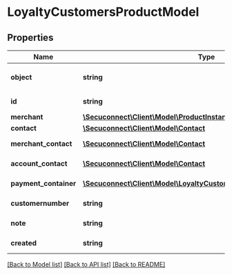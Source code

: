 # LoyaltyCustomersProductModel

## Properties
Name | Type | Description | Notes
------------ | ------------- | ------------- | -------------
**object** | **string** | Object of loyalty customer | [optional] 
**id** | **string** | Id of loyalty customer | [optional] 
**merchant** | [**\Secuconnect\Client\Model\ProductInstanceUID**](ProductInstanceUID.md) | merchant | [optional] 
**contact** | [**\Secuconnect\Client\Model\Contact**](Contact.md) | Contact | [optional] 
**merchant_contact** | [**\Secuconnect\Client\Model\Contact**](Contact.md) | merchant contact | [optional] 
**account_contact** | [**\Secuconnect\Client\Model\Contact**](Contact.md) | merchant contact | [optional] 
**payment_container** | [**\Secuconnect\Client\Model\LoyaltyCustomersPaymentContainerModel[]**](LoyaltyCustomersPaymentContainerModel.md) | payment container | [optional] 
**customernumber** | **string** | Customer number | [optional] 
**note** | **string** | Customer number | [optional] 
**created** | **string** | Creation date | [optional] 

[[Back to Model list]](../README.md#documentation-for-models) [[Back to API list]](../README.md#documentation-for-api-endpoints) [[Back to README]](../README.md)


